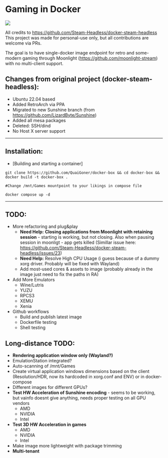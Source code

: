 # Gaming in Docker

![](./overlay/usr/share/backgrounds/docker-box.png)

All credits to https://github.com/Steam-Headless/docker-steam-headless
This project was made for personal-use only, but all contributions are welcome via PRs.

The goal is to have single-docker image endpoint for retro and some-modern gaming through Moonlight (https://github.com/moonlight-stream) with no multi-client support.

## Changes from original project (docker-steam-headless):
- Ubuntu 22.04 based
- Added RetroArch via PPA
- Migrated to new Sunshine branch (from https://github.com/LizardByte/Sunshine)
- Added all mesa packages
- Deleted: SSH/dind
- No Host X server support

---
## Installation:

- [Building and starting a container]

```
git clone https://github.com/QuaiGoner/docker-box && cd docker-box && docker build -t docker-box .

#Change /mnt/Games mountpoint to your likings in compose file

docker compose up -d

```

---
## TODO:
- More refactoring and plug&play
	- **Need Help:** **Closing applications from Moonlight with retaining session** - starting is working, but not closing. Also when pausing session in moonligt - app gets killed (Simillar issue here: https://github.com/Steam-Headless/docker-steam-headless/issues/23)
	- **Need Help:** Resolve High CPU Usage (i guess because of a dummy xorg driver. Probably will be fixed with Wayland)
	- Add most-used cores & assets to image (probably already in the image just need to fix the paths in RA)
- Add More Emulators
	- Wine/Lutris
	- YUZU
	- RPCS3
	- XEMU
	- Xenia
- Github workflows
	- Build and publish latest image
	- Dockerfile testing
	- Shell testing

## Long-distance TODO:
- **Rendering application window only (Wayland?)**
- EmulationStation integrated?
- Auto-scanning of /mnt/Games
- Create virtual application windows dimensions based on the client (Resolution/HDR, now its hardcoded in xorg.conf and ENV) or in docker-compose
- Different images for different GPUs?
- **Test HW Acceleration of Sunshine encoding** - seems to be working, but vainfo doesnt give anything, needs proper testing on all GPU vendors
	- AMD
	- NVIDIA
	- Intel
- **Test 3D HW Acceleration in games**
	- AMD
	- NVIDIA
	- Intel
- Make image more lightweight with package trimming
- **Multi-tenant**
